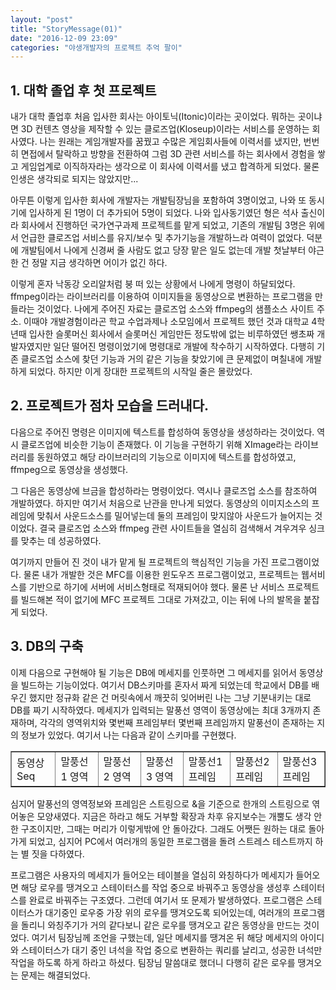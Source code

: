 ```yaml
---
layout: "post"
title: "StoryMessage(01)"
date: "2016-12-09 23:09"
categories: "야생개발자의 프로젝트 추억 팔이"
---
```


## 1. 대학 졸업 후 첫 프로젝트

내가 대학 졸업후 처음 입사한 회사는 아이토닉(Itonic)이라는 곳이었다. 뭐하는 곳이냐면 3D 컨텐츠 영상을 제작할 수 있는 클로즈업(Kloseup)이라는 서비스를 운영하는 회사였다. 나는 원래는 게임개발자를 꿈꿨고 수많은 게임회사들에 이력서를 냈지만, 번번히 면접에서 탈락하고 방향을 전환하여 그럼 3D 관련 서비스를 하는 회사에서 경험을 쌓고 게임업계로 이직하자라는 생각으로 이 회사에 이력서를 냈고 합격하게 되었다. 물론 인생은 생각되로 되지는 않았지만...

아무튼 이렇게 입사한 회사에 개발자는 개발팀장님을 포함하여 3명이었고, 나와 또 동시기에 입사하게 된 1명이 더 추가되어 5명이 되었다. 나와 입사동기였던 형은 석사 출신이라 회사에서 진행하던 국가연구과제 프로젝트를 맡게 되었고, 기존의 개발팀 3명은 위에서 언급한 클로즈업 서비스를 유지/보수 및 추가기능을 개발하느라 여력이 없었다. 덕분에 개발팀에서 나에게 신경써 줄 사람도 없고 당장 맡은 일도 없는데 개발 첫날부터 야근한 건 정말 지금 생각하면 어이가 없긴 하다.

이렇게 혼자 낙동강 오리알처럼 붕 떠 있는 상황에서 나에게 명령이 하달되었다. ffmpeg이라는 라이브러리를 이용하여 이미지들을 동영상으로 변환하는 프로그램을 만들라는 것이었다. 나에게 주어진 자료는 클로즈업 소스와 ffmpeg의 샘플소스 사이트 주소. 이때야 개발경험이라곤 학교 수업과제나 소모임에서 프로젝트 했던 것과 대학교 4학년때 입사한 슬롯머신 회사에서 슬롯머신 게임만든 정도밖에 없는 비루하였던 쌩초짜 개발자였지만 일단 떨어진 명령이었기에 명령대로 개발에 착수하기 시작하였다. 다행히 기존 클로즈업 소스에 찾던 기능과 거의 같은 기능을 찾았기에 큰 문제없이 며칠내에 개발하게 되었다. 하지만 이게 장대한 프로젝트의 시작일 줄은 몰랐었다.

## 2. 프로젝트가 점차 모습을 드러내다.

다음으로 주어진 명령은 이미지에 텍스트를 합성하여 동영상을 생성하라는 것이었다. 역시 클로즈업에 비슷한 기능이 존재했다. 이 기능을 구현하기 위해 XImage라는 라이브러리를 동원하였고 해당 라이브러리의 기능으로 이미지에 텍스트를 합성하였고, ffmpeg으로 동영상을 생성했다.

그 다음은 동영상에 브금을 합성하라는 명령이었다. 역시나 클로즈업 소스를 참조하여 개발하였다. 하지만 여기서 처음으로 난관을 만나게 되었다. 동영상의 이미지소스의 프레임에 맞춰서 사운드소스를 밀어넣는데 둘의 프레임이 맞지않아 사운드가 늘어지는 것이었다. 결국 클로즈업 소스와 ffmpeg 관련 사이트들을 열심히 검색해서 겨우겨우 싱크를 맞추는 데 성공하였다.

여기까지 만들어 진 것이 내가 맡게 될 프로젝트의 핵심적인 기능을 가진 프로그램이었다. 물론 내가 개발한 것은 MFC를 이용한 윈도우즈 프로그램이었고, 프로젝트는 웹서비스를 기반으로 하기에 서버에 서비스형태로 적재되어야 했다. 물론 난 서비스 프로젝트를 빌드해본 적이 없기에 MFC 프로젝트 그대로 가져갔고, 이는 뒤에 나의 발목을 붙잡게 되었다.

## 3. DB의 구축

이제 다음으로 구현해야 될 기능은 DB에 메세지를 인풋하면 그 메세지를 읽어서 동영상을 빌드하는 기능이었다. 여기서 DB스키마를 혼자서 짜게 되었는데 학교에서 DB를 배우긴 했지만 정규화 같은 건 머릿속에서 깨끗히 잊어버린 나는 그냥 기분내키는 대로 DB를 짜기 시작하였다. 메세지가 입력되는 말풍선 영역이 동영상에는 최대 3개까지 존재하며, 각각의 영역위치와 몇번째 프레임부터 몇번째 프레임까지 말풍선이 존재하는 지의 정보가 있었다. 여기서 나는 다음과 같이 스키마를 구현했다.

<table border="1">
  <tbody>
  <tr>
    <td>동영상 Seq</td>
    <td>말풍선1 영역</td>
    <td>말풍선2 영역</td>
    <td>말풍선3 영역</td>
    <td>말풍선1 프레임</td>
    <td>말풍선2 프레임</td>
    <td>말풍선3 프레임</td>
  <tr>
  </tbody>
</table>

심지어 말풍선의 영역정보와 프레임은 스트링으로 &을 기준으로 한개의 스트링으로 엮어놓은 모양새였다. 지금은 하라고 해도 거부할 확장과 차후 유지보수는 개뿔도 생각 안 한 구조이지만, 그때는 머리가 이렇게밖에 안 돌아갔다. 그래도 어쨋든 원하는 대로 돌아가게 되었고, 심지어 PC에서 여러개의 동일한 프로그램을 돌려 스트레스 테스트까지 하는 별 짓을 다하였다.

프로그램은 사용자의 메세지가 들어오는 테이블을 열심히 와칭하다가 메세지가 들어오면 해당 로우를 땡겨오고 스테이터스를 작업 중으로 바꿔주고 동영상을 생성후 스테이터스를 완료로 바꿔주는 구조였다. 그런데 여기서 또 문제가 발생하였다. 프로그램은 스테이터스가 대기중인 로우중 가장 위의 로우를 땡겨오도록 되어있는데, 여러개의 프로그램을 돌리니 와칭주기가 거의 같다보니 같은 로우를 땡겨오고 같은 동영상을 만드는 것이었다. 여기서 팀장님께 조언을 구했는데, 일단 메세지를 땡겨온 뒤 해당 메세지의 아이디와 스테이터스가 대기 중인 녀석을 작업 중으로 변환하는 쿼리를 날리고, 성공한 녀석만 작업을 하도록 하게 하라고 하셨다. 팀장님 말씀대로 했더니 다행히 같은 로우를 땡겨오는 문제는 해결되었다.
